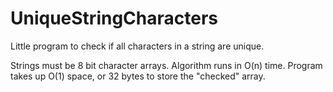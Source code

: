 # UniqueStringCharacters
Little program to check if all characters in a string are unique.

Strings must be 8 bit character arrays.
Algorithm runs in O(n) time.
Program takes up O(1) space, or 32 bytes to store the "checked" array.

